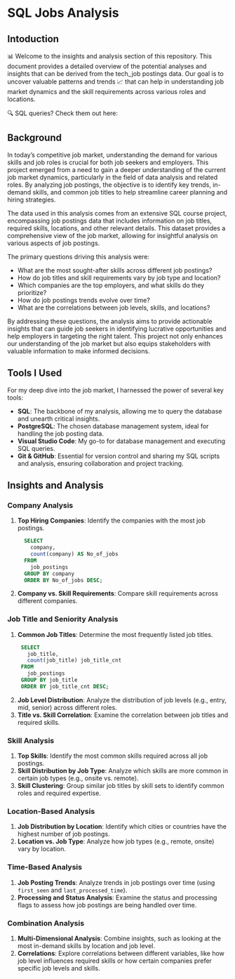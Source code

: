 # SQL Jobs Analysis

## Intoduction

📊 Welcome to the insights and analysis section of this repository. This document provides a detailed overview of the potential analyses and insights that can be derived from the tech_job postings data. Our goal is to uncover valuable patterns and trends 📈 that can help in understanding job market dynamics and the skill requirements across various roles and locations.

🔍 SQL queries? Check them out here:

## Background

In today’s competitive job market, understanding the demand for various skills and job roles is crucial for both job seekers and employers. This project emerged from a need to gain a deeper understanding of the current job market dynamics, particularly in the field of data analysis and related roles. By analyzing job postings, the objective is to identify key trends, in-demand skills, and common job titles to help streamline career planning and hiring strategies.

The data used in this analysis comes from an extensive SQL course project, encompassing job postings data that includes information on job titles, required skills, locations, and other relevant details. This dataset provides a comprehensive view of the job market, allowing for insightful analysis on various aspects of job postings.

The primary questions driving this analysis were:

  - What are the most sought-after skills across different job postings?
  - How do job titles and skill requirements vary by job type and location?
  - Which companies are the top employers, and what skills do they prioritize?
  - How do job postings trends evolve over time?
  - What are the correlations between job levels, skills, and locations?
    
By addressing these questions, the analysis aims to provide actionable insights that can guide job seekers in identifying lucrative opportunities and help employers in targeting the right talent. This project not only enhances our understanding of the job market but also equips stakeholders with valuable information to make informed decisions.

## Tools I Used

For my deep dive into the job market, I harnessed the power of several key tools:

 - **SQL**: The backbone of my analysis, allowing me to query the database and unearth critical insights.
 - **PostgreSQL**: The chosen database management system, ideal for handling the job posting data.
 - **Visual Studio Code**: My go-to for database management and executing SQL queries.
 - **Git & GitHub**: Essential for version control and sharing my SQL scripts and analysis, ensuring collaboration and project tracking.

## Insights and Analysis

### Company Analysis

1. **Top Hiring Companies**: Identify the companies with the most job postings.
   ```sql
     SELECT 
       company,
       count(company) AS No_of_jobs
     FROM
       job_postings
     GROUP BY company 
     ORDER BY No_of_jobs DESC;
3. **Company vs. Skill Requirements**: Compare skill requirements across different companies.

### Job Title and Seniority Analysis

1. **Common Job Titles**: Determine the most frequently listed job titles.
   ```sql
    SELECT 
      job_title,
      count(job_title) job_title_cnt
    FROM
      job_postings
    GROUP BY job_title
    ORDER BY job_title_cnt DESC;
2. **Job Level Distribution**: Analyze the distribution of job levels (e.g., entry, mid, senior) across different roles.
3. **Title vs. Skill Correlation**: Examine the correlation between job titles and required skills.

### Skill Analysis

1. **Top Skills**: Identify the most common skills required across all job postings.
2. **Skill Distribution by Job Type**: Analyze which skills are more common in certain job types (e.g., onsite vs. remote).
3. **Skill Clustering**: Group similar job titles by skill sets to identify common roles and required expertise.

### Location-Based Analysis

1. **Job Distribution by Location**: Identify which cities or countries have the highest number of job postings.
2. **Location vs. Job Type**: Analyze how job types (e.g., remote, onsite) vary by location.

### Time-Based Analysis

1. **Job Posting Trends**: Analyze trends in job postings over time (using `first_seen` and `last_processed_time`).
2. **Processing and Status Analysis**: Examine the status and processing flags to assess how job postings are being handled over time.

### Combination Analysis

1. **Multi-Dimensional Analysis**: Combine insights, such as looking at the most in-demand skills by location and job level.
2. **Correlations**: Explore correlations between different variables, like how job level influences required skills or how certain companies prefer specific job levels and skills.
